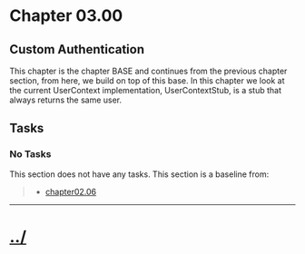 # Chapter 03.00

## Custom Authentication
This chapter is the chapter BASE and continues from the previous chapter section, from here, we build on top of this base.
In this chapter we look at the current UserContext implementation, UserContextStub, is a stub that always
returns the same user.

## Tasks

### No Tasks
This section does not have any tasks.
This section is a baseline from:
> * [chapter02.06](../../chapter02/chapter02.06/)


---

# [../](../README.md)
